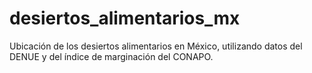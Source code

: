 # desiertos_alimentarios_mx
Ubicación de los desiertos alimentarios en México, utilizando datos del DENUE y del índice de marginación del CONAPO.
